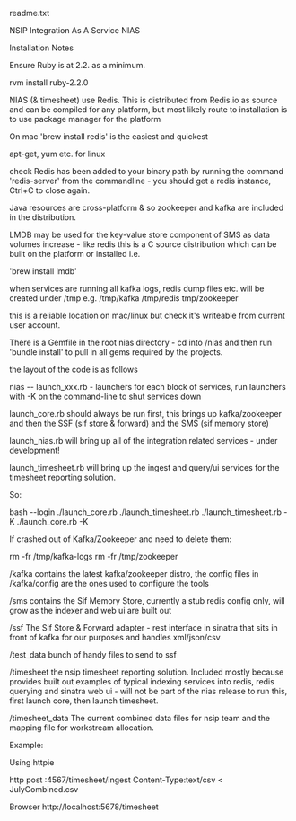 readme.txt


NSIP Integration As A Service NIAS

Installation Notes

Ensure Ruby is at 2.2. as a minimum.

rvm install ruby-2.2.0

NIAS (& timesheet) use Redis. This is distributed from Redis.io as source and can be compiled for any platform, but most likely route to installation is to use package manager for the platform

On mac 'brew install redis' is the easiest and quickest

apt-get, yum etc. for linux

check Redis has been added to your binary path by running the command 'redis-server' from the commandline - you should get a redis instance, Ctrl+C to close again. 

Java resources are cross-platform & so zookeeper and kafka are included in the distribution.

LMDB may be used for the key-value store component of SMS as data volumes increase - like redis this is a C source distribution which can be built on the platform or installed i.e.

'brew install lmdb'


when services are running all kafka logs, redis dump files etc. will be created under /tmp e.g. /tmp/kafka /tmp/redis tmp/zookeeper

this is a reliable location on mac/linux but check it's writeable from current user account.

There is a Gemfile in the root nias directory - 
cd into /nias and then run 'bundle install' to pull in all gems required by the projects. 

the layout of the code is as follows

nias
-- launch_xxx.rb - launchers for each block of services, run launchers with -K
on the command-line to shut services down

launch_core.rb should always be run first, this brings up kafka/zookeeper and then the SSF (sif store & forward) and the SMS (sif memory store)

launch_nias.rb will bring up all of the integration related services - under development!

launch_timesheet.rb will bring up the ingest and query/ui services for the timesheet reporting solution.

So:

bash --login
./launch_core.rb
./launch_timesheet.rb
./launch_timesheet.rb -K
./launch_core.rb -K

If crashed out of Kafka/Zookeeper and need to delete them:

rm -fr  /tmp/kafka-logs
rm -fr  /tmp/zookeeper





/kafka
    contains the latest kafka/zookeeper distro, the config files in /kafka/config are the ones used to configure the tools

/sms
    contains the Sif Memory Store, currently a stub redis config only, will grow as the indexer and web ui are built out

/ssf
    The Sif Store & Forward adapter - rest interface in sinatra that sits in front of kafka for our purposes and handles xml/json/csv

/test_data
    bunch of handy files to send to ssf 

/timesheet
    the nsip timesheet reporting solution. Included mostly because provides built out examples of typical indexing services into redis, redis querying and sinatra web ui - will not be part of the nias release
    to run this, first launch core, then launch timesheet.

/timesheet_data
    The current combined data files for nsip team and the mapping file for workstream allocation.  


Example:

Using httpie


http post :4567/timesheet/ingest Content-Type:text/csv < JulyCombined.csv

Browser http://localhost:5678/timesheet










